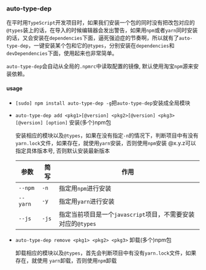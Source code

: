 ### auto-type-dep

在平时用`TypeScript`开发项目时，如果我们安装一个包的同时没有把改包对应的`@types`装上的话，在导入的时候编辑器会发出警告，如果用`npm`或者`yarn`同时安装的话，又会安装在`dependencies`下面，逼死强迫症的节奏啊，所以就有了`auto-type-dep`，一键安装某个包和它的`@types`，分别安装在`dependencies`和`devDependencies`下面，使用起来也非常简单。

`auto-type-dep`会自动从全局的`.npmrc`中读取配置的镜像, 默认使用淘宝`npm`源来安装依赖。

#### usage

- `[sudo] npm install auto-type-dep -g`把`auto-type-dep`安装成全局模块

- `auto-type-dep add <pkg1>[@version] <pkg2>[@version] <pkg3>[@version] [option]` 安装(多个)npm包

  安装相应的模块以及`@types`，如果在没有指定`-n`的情况下，判断项目中有没有`yarn.lock`文件，如果存在，就使用`yarn`安装，否则使用`npm`安装
  @x.y.z可以指定具体版本号, 否则默认安装最新版本

  | 参数       | 简写 | 作用                                       |
  | -------- | ----- |  ---------------------------------------- |
  | `--npm`  | `-n`  |  指定用`npm`进行安装                             |
  | `--yarn` | `-y`  |  指定用`yarn`进行安装                            |
  | `--js`   | `-js` | 指定当前项目是一个`javascript`项目，不需要安装对应的`@types` |

- `auto-type-dep remove <pkg1> <pkg2> <pkg3>` 卸载(多个)npm包

  卸载相应的模块以及`@types`，首先会判断项目中有没有`yarn.lock`文件，如果存在，就使用  `yarn`卸载，否则使用`npm`卸载

